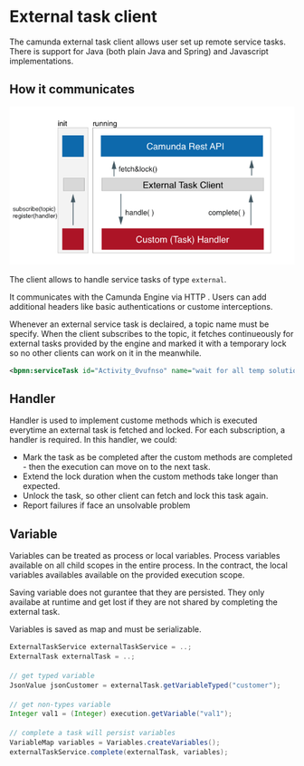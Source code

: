 # External task client

The camunda external task client allows user set up remote service tasks. There is support for Java (both plain Java and Spring) and Javascript implementations.

## How it communicates

![](./img/externalTaskCient.png)

The client allows to handle service tasks of type `external`.

It communicates with the Camunda Engine via HTTP . Users can add additional headers like basic authentications or custome interceptions.

Whenever an external service task is declaired, a topic name must be specify.
When the client subscribes to the topic, it fetches continueously for external tasks provided by the engine and marked it with a temporary lock so no other clients can work on it in the meanwhile.

```xml
<bpmn:serviceTask id="Activity_0vufnso" name="wait for all temp solutions being pushed" camunda:type="external" camunda:topic="checkWorkersFinished">
```

## Handler

Handler is used to implement custome methods which is executed everytime an external task is fetched and locked. For each subscription, a handler is required. In this handler, we could:

* Mark the task as be completed after the custom methods are completed  - then the execution can move on to the next task.
* Extend the lock duration when the custom methods take longer than expected.
* Unlock the task, so other client can fetch and lock this task again.
* Report failures if face an unsolvable problem

## Variable

Variables can be treated as process or local variables. Process variables available on all child scopes in the entire process. In the contract, the local variables availables available on the provided execution scope.

Saving variable does not gurantee that they are persisted. They only availabe at runtime and get lost if they are not shared by completing the external task.

Variables is saved as map and must be serializable.

```java
ExternalTaskService externalTaskService = ..;
ExternalTask externalTask = ..;

// get typed variable
JsonValue jsonCustomer = externalTask.getVariableTyped("customer");

// get non-types variable
Integer val1 = (Integer) execution.getVariable("val1");

// complete a task will persist variables
VariableMap variables = Variables.createVariables();
externalTaskService.complete(externalTask, variables);
```
